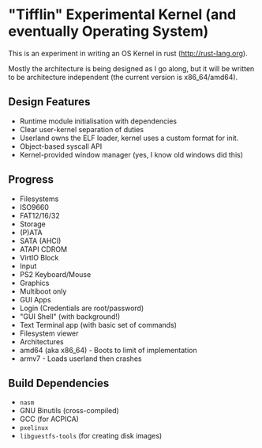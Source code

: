 "Tifflin" Experimental Kernel (and eventually Operating System)
=====

This is an experiment in writing an OS Kernel in rust (http://rust-lang.org).

Mostly the architecture is being designed as I go along, but it will be written to be architecture independent (the current version is x86\_64/amd64).

## Design Features
- Runtime module initialisation with dependencies
- Clear user-kernel separation of duties
 - Userland owns the ELF loader, kernel uses a custom format for init.
- Object-based syscall API
- Kernel-provided window manager (yes, I know old windows did this)

## Progress
- Filesystems
 - ISO9660
 - FAT12/16/32
- Storage
 - (P)ATA
 - SATA (AHCI)
 - ATAPI CDROM
 - VirtIO Block
- Input
 - PS2 Keyboard/Mouse
- Graphics
 - Multiboot only
- GUI Apps
 - Login (Credentials are root/password)
 - "GUI Shell" (with background!)
 - Text Terminal app (with basic set of commands)
 - Filesystem viewer
- Architectures
 - amd64 (aka x86\_64) - Boots to limit of implementation
 - armv7 - Loads userland then crashes


## Build Dependencies
- `nasm`
- GNU Binutils (cross-compiled)
- GCC (for ACPICA)
- `pxelinux`
- `libguestfs-tools` (for creating disk images)

